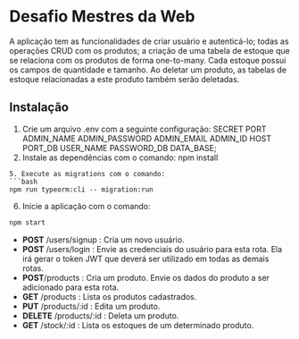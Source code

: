 # Desafio Mestres da Web
A aplicação tem as funcionalidades de criar usuário e autenticá-lo; todas as operações CRUD com os produtos; a criação de uma tabela de estoque que se relaciona com 
os produtos de forma one-to-many. Cada estoque possui os campos de quantidade e tamanho. Ao deletar um produto, as tabelas de estoque relacionadas a este produto também serão 
deletadas.

## Instalação
1. Crie um arquivo .env com a seguinte configuração: 
	SECRET
	PORT
	ADMIN_NAME
	ADMIN_PASSWORD 
	ADMIN_EMAIL 
	ADMIN_ID 
	HOST 
	PORT_DB 
	USER_NAME
	PASSWORD_DB
	DATA_BASE;
2. Instale as dependências com o comando:
npm install
```
5. Execute as migrations com o comando:
```bash
npm run typeorm:cli -- migration:run
```
6. Inicie a aplicação com o comando:
```bash
npm start
```

- **POST** /users/signup : Cria um novo usuário. 
- **POST** /users/login : Envie as credenciais do usuário para esta rota. Ela irá gerar o token JWT que deverá ser utilizado em todas as demais rotas.
- **POST**/products : Cria um produto. Envie os dados do produto a ser adicionado para esta rota. 
- **GET** /products : Lista os produtos cadastrados.
- **PUT** /products/:id : Edita um produto.
- **DELETE** /products/:id : Deleta um produto.
- **GET** /stock/:id : Lista os estoques de um determinado produto.
